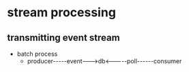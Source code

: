 # stream processing


## transmitting event stream

+ batch process
    + producer-----event--->db<-----poll------consumer